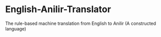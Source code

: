 # English-Anilir-Translator
The rule-based machine translation from English to Anilir (A constructed language)
